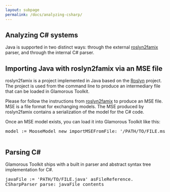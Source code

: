 ```yaml
---
layout: subpage
permalink: /docs/analyzing-csharp/
---
```


<section id="getstarted">
  <div class="container pt-5 pb-5 jumbotron-small">
    <div class="row">
      <div class="col-md-12">
        <h1>Analyzing C# systems</h1>
        <p class="lead">
          Java is supported in two distinct ways: through the external <a href="https://github.com/feenkcom/roslyn2famix">roslyn2famix</a> parser, and through the internal C# parser.
        </p>
        <h2>Importing Java with roslyn2famix via an MSE file</h2>
        <p>roslyn2famix is a project implemented in Java based on the <a href="https://github.com/dotnet/roslyn">Roslyn</a> project. The project is used from the command line to produce an intermediary file that can be loaded in Glamorous Toolkit.</p>
        <p>Please for follow the instructions from <a href="https://github.com/feenkcom/roslyn2famix">roslyn2famix</a> to produce an MSE file. MSE is a file format for exchanging models. The MSE produced by roslyn2famix contains a serialization of the model for the C# code.</p>
        <p>Once an MSE model exists, you can load it into Glamorous Toolkit like this:</p>
        <pre>model := MooseModel new importMSEFromFile: '/PATH/TO/FILE.mse' asFileReference
        </pre>
        <h2>Parsing C#</h2>
        <p>Glamorous Toolkit ships with a built in parser and abstract syntax tree implementation for C#.</p>
        <pre>javaFile := 'PATH/TO/FILE.java' asFileReference.
CSharpParser parse: javaFile contents
        </pre>
      </div>
    </div>
  </div>
</section>
